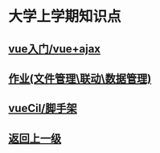 # 大学上学期知识点

## [vue入门/vue+ajax ](https://code.aliyun.com/LongYa_Shadow/myStudyCode/tree/master/%E5%A4%A7%E4%BA%8C%E5%AD%A6%E6%9C%9F%E7%9F%A5%E8%AF%86%E7%82%B9/%E4%B8%8B%E5%AD%A6%E6%9C%9F/2004vue)
## [作业(文件管理\联动\数据管理)](https://code.aliyun.com/LongYa_Shadow/myStudyCode/tree/master/%E5%A4%A7%E4%BA%8C%E5%AD%A6%E6%9C%9F%E7%9F%A5%E8%AF%86%E7%82%B9/%E4%B8%8B%E5%AD%A6%E6%9C%9F/2004vue/homework)
## [vueCil/脚手架](https://code.aliyun.com/LongYa_Shadow/myStudyCode/tree/master/%E5%A4%A7%E4%BA%8C%E5%AD%A6%E6%9C%9F%E7%9F%A5%E8%AF%86%E7%82%B9/%E4%B8%8B%E5%AD%A6%E6%9C%9F/2004-vuecli-projects/2004-vuecli)

## [返回上一级](https://code.aliyun.com/LongYa_Shadow/myStudyCode/tree/master/%E5%A4%A7%E4%BA%8C%E5%AD%A6%E6%9C%9F%E7%9F%A5%E8%AF%86%E7%82%B9)